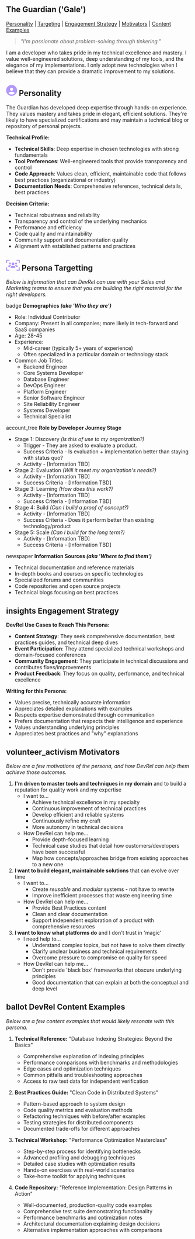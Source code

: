 <head>
   <link href="https://fonts.googleapis.com/icon?family=Material+Icons" rel="stylesheet">
   <link href="https://fonts.googleapis.com/icon?family=Material+Icons+Outlined" rel="stylesheet">
</head>

## The Guardian ('Gale')
[Personality](#personality) | [Targeting](#persona-targetting) | [Engagement Strategy](#insights-engagement-strategy) | [Motivators](#volunteer_activism-motivators) | [Content Examples](#ballot-devrel-content-examples)

>*"I'm passionate about problem-solving through tinkering."*

I am a developer who takes pride in my technical excellence and mastery. I value well-engineered solutions, deep understanding of my tools, and the elegance of my implementations. I only adopt new technologies when I believe that they can provide a dramatic improvement to my solutions.

## <svg xmlns="http://www.w3.org/2000/svg" height="30" viewBox="0 0 512 512"><!--!Font Awesome Free 6.7.2 by @fontawesome - https://fontawesome.com License - https://fontawesome.com/license/free Copyright 2025 Fonticons, Inc.--><path fill="#B197FC" d="M399 384.2C376.9 345.8 335.4 320 288 320l-64 0c-47.4 0-88.9 25.8-111 64.2c35.2 39.2 86.2 63.8 143 63.8s107.8-24.7 143-63.8zM0 256a256 256 0 1 1 512 0A256 256 0 1 1 0 256zm256 16a72 72 0 1 0 0-144 72 72 0 1 0 0 144z"/></svg> Personality ##
The Guardian has developed deep expertise through hands-on experience. They values mastery and takes pride in elegant, efficient solutions. They're likely to have specialized certifications and may maintain a technical blog or repository of personal projects.

**Technical Profile:**
- **Technical Skills**: Deep expertise in chosen technologies with strong fundamentals
- **Tool Preferences**: Well-engineered tools that provide transparency and control
- **Code Approach**: Values clean, efficient, maintainable code that follows best practices (organizational or industry)
- **Documentation Needs**: Comprehensive references, technical details, best practices

**Decision Criteria:**
- Technical robustness and reliability
- Transparency and control of the underlying mechanics
- Performance and efficiency
- Code quality and maintainability
- Community support and documentation quality
- Alignment with established patterns and practices


## <svg xmlns="http://www.w3.org/2000/svg" height="30" viewBox="0 0 640 512"><!--!Font Awesome Free 6.7.2 by @fontawesome - https://fontawesome.com License - https://fontawesome.com/license/free Copyright 2025 Fonticons, Inc.--><path fill="#B197FC" d="M48 48l88 0c13.3 0 24-10.7 24-24s-10.7-24-24-24L32 0C14.3 0 0 14.3 0 32L0 136c0 13.3 10.7 24 24 24s24-10.7 24-24l0-88zM175.8 224a48 48 0 1 0 0-96 48 48 0 1 0 0 96zm-26.5 32C119.9 256 96 279.9 96 309.3c0 14.7 11.9 26.7 26.7 26.7l56.1 0c8-34.1 32.8-61.7 65.2-73.6c-7.5-4.1-16.2-6.4-25.3-6.4l-69.3 0zm368 80c14.7 0 26.7-11.9 26.7-26.7c0-29.5-23.9-53.3-53.3-53.3l-69.3 0c-9.2 0-17.8 2.3-25.3 6.4c32.4 11.9 57.2 39.5 65.2 73.6l56.1 0zm-89.4 0c-8.6-24.3-29.9-42.6-55.9-47c-3.9-.7-7.9-1-12-1l-80 0c-4.1 0-8.1 .3-12 1c-26 4.4-47.3 22.7-55.9 47c-2.7 7.5-4.1 15.6-4.1 24c0 13.3 10.7 24 24 24l176 0c13.3 0 24-10.7 24-24c0-8.4-1.4-16.5-4.1-24zM464 224a48 48 0 1 0 0-96 48 48 0 1 0 0 96zm-80-32a64 64 0 1 0 -128 0 64 64 0 1 0 128 0zM504 48l88 0 0 88c0 13.3 10.7 24 24 24s24-10.7 24-24l0-104c0-17.7-14.3-32-32-32L504 0c-13.3 0-24 10.7-24 24s10.7 24 24 24zM48 464l0-88c0-13.3-10.7-24-24-24s-24 10.7-24 24L0 480c0 17.7 14.3 32 32 32l104 0c13.3 0 24-10.7 24-24s-10.7-24-24-24l-88 0zm456 0c-13.3 0-24 10.7-24 24s10.7 24 24 24l104 0c17.7 0 32-14.3 32-32l0-104c0-13.3-10.7-24-24-24s-24 10.7-24 24l0 88-88 0z"/></svg> Persona Targetting ##
*Below is information that can DevRel can use with your Sales and Marketing teams to ensure that you are building the right material for the right developers.*

<span class="material-icons-outlined">badge</span>
 **Demographics *(aka 'Who they are')***
- Role: Individual Contributor
- Company: Present in all companies; more likely in tech-forward and SaaS companies
- Age: 28-45
- Experience: 
   - Mid-career (typically 5+ years of experience)
   - Often specialized in a particular domain or technology stack
- Common Job Titles:
   - Backend Engineer
   - Core Systems Developer
   - Database Engineer
   - DevOps Engineer
   - Platform Engineer
   - Senior Software Engineer 
   - Site Reliability Engineer
   - Systems Developer
   - Technical Specialist

<span class="material-icons-outlined">account_tree</span> **Role by Developer Journey Stage**

- Stage 1: Discovery *(Is this of use to my organization?)*
   - Trigger - They are asked to evaluate a product.
   - Success Criteria - Is evaluation + implementation better than staying with status quo?
   - Activity - [Information TBD]
- Stage 2: Evaluation *(Will it meet my organization's needs?)*
   - Activity - [Information TBD]
   - Success Criteria - [Information TBD]
- Stage 3: Learning *(How does this work?)*
   - Activity - [Information TBD]
   - Success Criteria - [Information TBD]
- Stage 4: Build *(Can I build a proof of concept?)*
   - Activity - [Information TBD]
   - Success Criteria - Does it perform better than existing technology/product
- Stage 5: Scale *(Can I build for the long term?)*
   - Activity - [Information TBD]
   - Success Criteria - [Information TBD]


<span class="material-icons-outlined">newspaper</span> **Information Sources *(aka 'Where to find them')***
- Technical documentation and reference materials
- In-depth books and courses on specific technologies
- Specialized forums and communities
- Code repositories and open source projects
- Technical blogs focusing on best practices


## <span class="material-icons">insights</span> Engagement Strategy ##

**DevRel Use Cases to Reach This Persona:**
- **Content Strategy**: They seek comprehensive documentation, best practices guides, and technical deep dives
- **Event Participation**: They attend specialized technical workshops and domain-focused conferences
- **Community Engagement**: They participate in technical discussions and contributes fixes/improvements
- **Product Feedback**: They focus on quality, performance, and technical excellence

**Writing for this Persona:**
- Values precise, technically accurate information
- Appreciates detailed explanations with examples
- Respects expertise demonstrated through communication
- Prefers documentation that respects their intelligence and experience
- Values understanding underlying principles
- Appreciates best practices and "why" explanations


## <span class="material-icons">volunteer_activism</span> Motivators ##
*Below are a few motivations of the persona, and how DevRel can help them achieve those outcomes.*
1. **I'm driven to master tools and techniques in my domain** and to build a reputation for quality work and my expertise
   - I want to...
      - Achieve technical excellence in my specialty
      - Continuous improvement of technical practices
      - Develop efficient and reliable systems
      - Continuously refine my craft
      - More autonomy in technical decisions
   - How DevRel can help me...
      - Provide depth-focused learning
      - Technical case studies that detail how customers/developers have been successful
      - Map how concepts/approaches bridge from existing approaches to a new one
2. **I want to build elegant, maintainable solutions** that can evolve over time
   - I want to...
      - Create *reusable* and *modular* systems - not have to rewrite
      - Improve inefficient processes that waste engineering time
   - How DevRel can help me...
      - Provide Best Practices content
      - Clean and clear documentation
      - Support independent exploration of a product with comprehensive resources
2. **I want to know what platforms do** and I don't trust in 'magic'
   - I need help to...
      - Understand complex topics, but not have to solve them directly
      - Clarify unclear business and technical requirements
      - Overcome pressure to compromise on quality for speed
   - How DevRel can help me...
      - Don't provide 'black box' frameworks that obscure underlying principles
      - Good documentation that can explain at both the conceptual and deep level


## <span class="material-icons">ballot</span> DevRel Content Examples ##
*Below are a few content examples that would likely resonate with this persona.*

1. **Technical Reference:** "Database Indexing Strategies: Beyond the Basics"
   - Comprehensive explanation of indexing principles
   - Performance comparisons with benchmarks and methodologies
   - Edge cases and optimization techniques
   - Common pitfalls and troubleshooting approaches
   - Access to raw test data for independent verification

2. **Best Practices Guide:** "Clean Code in Distributed Systems"
   - Pattern-based approach to system design
   - Code quality metrics and evaluation methods
   - Refactoring techniques with before/after examples
   - Testing strategies for distributed components
   - Documented trade-offs for different approaches

3. **Technical Workshop:** "Performance Optimization Masterclass"
   - Step-by-step process for identifying bottlenecks
   - Advanced profiling and debugging techniques
   - Detailed case studies with optimization results
   - Hands-on exercises with real-world scenarios
   - Take-home toolkit for applying techniques

4. **Code Repository:** "Reference Implementation: Design Patterns in Action"
   - Well-documented, production-quality code examples
   - Comprehensive test suite demonstrating functionality
   - Performance benchmarks and optimization notes
   - Architectural documentation explaining design decisions
   - Alternative implementation approaches with comparisons
